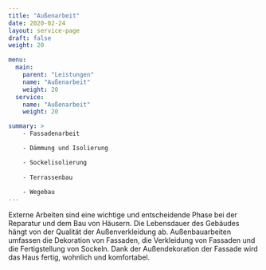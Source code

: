```yaml
---
title: "Außenarbeit"
date: 2020-02-24
layout: service-page
draft: false
weight: 20

menu:
  main:
    parent: "Leistungen"
    name: "Außenarbeit"
    weight: 20
  service:
    name: "Außenarbeit"
    weight: 20

summary: >
    - Fassadenarbeit

    - Dämmung und Isolierung

    - Sockelisolierung
    
    - Terrassenbau
    
    - Wegebau
---
```


Externe Arbeiten sind eine wichtige und entscheidende Phase bei der Reparatur und dem Bau von Häusern. Die Lebensdauer des Gebäudes hängt von der Qualität der Außenverkleidung ab. Außenbauarbeiten umfassen die Dekoration von Fassaden, die Verkleidung von Fassaden und die Fertigstellung von Sockeln. Dank der Außendekoration der Fassade wird das Haus fertig, wohnlich und komfortabel.
